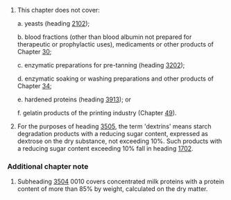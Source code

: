 1. This chapter does not cover:

    a. yeasts (heading [2102](/headings/2102));
    
    b. blood fractions (other than blood albumin not prepared for therapeutic or prophylactic uses), medicaments or other products of Chapter [30](/chapters/30);
    
    c. enzymatic preparations for pre-tanning (heading [3202](/headings/3202));
    
    d. enzymatic soaking or washing preparations and other products of Chapter [34](/chapters/34);
    
    e. hardened proteins (heading [3913](/headings/3913)); or
    
    f. gelatin products of the printing industry (Chapter [49](/chapters/49)).

2. For the purposes of heading [3505](/headings/3505), the term 'dextrins' means starch degradation products with a reducing sugar content, expressed as dextrose on the dry substance, not exceeding 10%. Such products with a reducing sugar content exceeding 10% fall in heading [1702](/headings/1702).

### Additional chapter note

1. Subheading [3504](/headings/3504) 0010 covers concentrated milk proteins with a protein content of more than 85% by weight, calculated on the dry matter.